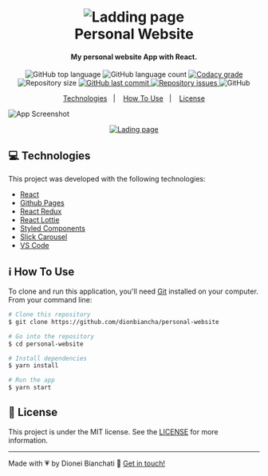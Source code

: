 <h1 align="center">
    <img alt="Ladding page" src="https://res.cloudinary.com/dionbiancha/image/upload/v1610804085/github/favicon_bhezhh.ico" />
    <br>
    Personal Website
</h1>

<h4 align="center">
  My personal website App with React.
</h4>
<p align="center">
  <img alt="GitHub top language" src="https://img.shields.io/github/languages/top/dionbiancha/personal-website.svg">

  <img alt="GitHub language count" src="https://img.shields.io/github/languages/count/dionbiancha/personal-website.svg">

  <a href="https://www.codacy.com/app/dionbiancha/personal-website?utm_source=github.com&amp;utm_medium=referral&amp;utm_content=dionbiancha/personal-website&amp;utm_campaign=Badge_Grade">
    <img alt="Codacy grade" src="https://img.shields.io/codacy/grade/1b577a07dda843aba09f4bc55d1af8fc.svg">
  </a>

  <img alt="Repository size" src="https://img.shields.io/github/repo-size/dionbiancha/personal-website.svg">
  <a href="https://github.com/dionbiancha/personal-website/commits/master">
    <img alt="GitHub last commit" src="https://img.shields.io/github/last-commit/dionbiancha/personal-website.svg">
  </a>

  <a href="https://github.com/dionbiancha/personal-website/issues">
    <img alt="Repository issues" src="https://img.shields.io/github/issues/dionbiancha/personal-website.svg">
  </a>

  <img alt="GitHub" src="https://img.shields.io/github/license/dionbiancha/personal-website.svg">
</p>

<p align="center">
  <a href="#computer-technologies">Technologies</a>&nbsp;&nbsp;&nbsp;|&nbsp;&nbsp;&nbsp;
  <a href="#information_source-how-to-use">How To Use</a>&nbsp;&nbsp;&nbsp;|&nbsp;&nbsp;&nbsp;
  <a href="#memo-license">License</a>
</p>

![App Screenshot](https://res.cloudinary.com/dionbiancha/image/upload/v1610804353/github/1_rzopii.png)
<p align="center">
  <a href="https://dionbiancha.github.io/personal-website/" target="_blank">
    <img alt="Lading page" src="https://res.cloudinary.com/dionbiancha/image/upload/v1610500435/github/view_on_github_n2rq43.png">
  </a>
</p>

## :computer: Technologies

This project was developed with the following technologies:

-  [React][react]
-  [Github Pages][ghpages]
-  [React Redux][reactredux]
-  [React Lottie][reactlottie]
-  [Styled Components][styledcomponents]
-  [Slick Carousel][slickreact]
-  [VS Code][vc]

## :information_source: How To Use

To clone and run this application, you'll need [Git](https://git-scm.com) installed on your computer. From your command line:

```bash
# Clone this repository
$ git clone https://github.com/dionbiancha/personal-website

# Go into the repository
$ cd personal-website

# Install dependencies
$ yarn install

# Run the app
$ yarn start
```

## :memo: License
This project is under the MIT license. See the [LICENSE](https://github.com/dionbiancha/personal-website/blob/master/LICENSE) for more information.

---

Made with :heartpulse: by Dionei Bianchati :wave: [Get in touch!](https://www.linkedin.com/in/dionbiancha/)


[vc]: https://code.visualstudio.com/
[ghpages]: https://www.npmjs.com/package/gh-pages
[styledcomponents]: https://styled-components.com/
[reactredux]: https://react-redux.js.org/
[reactlottie]: https://lottiefiles.com/
[slickreact]: https://react-slick.neostack.com/
[react]: https://pt-br.reactjs.org/

